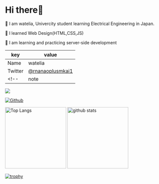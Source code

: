 # Hi there👋

🏫 I am watelia, Univercity student learning Electrical Engineering in Japan.

🌱 I learned Web Design(HTML,CSS,JS)

🌱 I am learning and practicing server-side development

|  key  |  value  |
| ---- | ---- |
|  Name  |  watelia  |
|  Twitter  |  [@rnanaoplusmkai1](https://twitter.com/rnanaoplusmkai1)  |  
<!-- |  note  |  [馬を被ったかいちょう](https://note.com/kaicho_of_on7) | -->

![](https://visitor-badge.laobi.icu/badge?page_id=watelia.watelia)

[![Github](https://img.shields.io/github/followers/watelia?label=Follow&style=social)](https://github.com/watelia)

<p align="left"> 
  <img alt="Top Langs" height="200px" src="https://github-readme-stats.vercel.app/api/top-langs/?username=watelia&layout=compact&show_icons=true&theme=tokyonight" />
  <img alt="github stats" height="200px" src="https://github-readme-stats.vercel.app/api?username=watelia&show_icons=true&theme=tokyonight" />
</p>

[![trophy](https://github-profile-trophy.vercel.app/?username=watelia&theme=tokyonight)](https://github.com/ryo-ma/github-profile-trophy)
